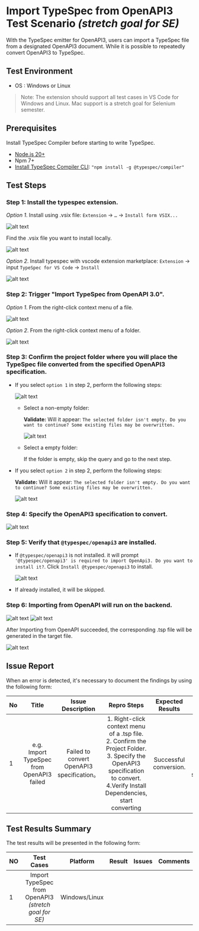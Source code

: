 # Import TypeSpec from OpenAPI3 Test Scenario _(stretch goal for SE)_

With the TypeSpec emitter for OpenAPI3, users can import a TypeSpec file from a designated OpenAPI3 document. While it is possible to repeatedly convert OpenAPI3 to TypeSpec.

## Test Environment

- OS : Windows or Linux

> Note: The extension should support all test cases in VS Code for Windows and Linux. Mac support is a stretch goal for Selenium semester.

## Prerequisites

Install TypeSpec Compiler before starting to write TypeSpec.

- [Node.js 20+](https://nodejs.org/download/)
- Npm 7+
- [Install TypeSpec Compiler CLI](https://typespec.io/docs/): `"npm install -g @typespec/compiler"`

## Test Steps

### Step 1: Install the typespec extension.

_Option 1_. Install using .vsix file:
`Extension` -> `…` -> `Install form VSIX...`

![alt text](./images/InstallTypespec_VSIX.png)

Find the .vsix file you want to install locally.

![alt text](./images/InstallTypeSpec_SelectVSIXFileTest.png)

_Option 2_. Install typespec with vscode extension marketplace:
`Extension` -> input `TypeSpec for VS Code` -> `Install`

![alt text](./images/InstallTypespec_ExtensionMarketplaceTest01.png)

### Step 2: Trigger "Import TypeSpec from OpenAPI 3.0".

_Option 1_. From the right-click context menu of a file.

![alt text](./images/TriggerImportTypeSpecfromOpenAPI3.png)

_Option 2_. From the right-click context menu of a folder.

![alt text](./images/TriggerImportTypeSpecfromOpenAPI3_option2.png)

### Step 3: Confirm the project folder where you will place the TypeSpec file converted from the specified OpenAPI3 specification.

- If you select `option 1` in step 2, perform the following steps:

  ![alt text](./images/ImportTypeSpecfromOpenAPI3_ConfirmProjectFolder.png)

  - Select a non-empty folder:

    **Validate:** Will it appear: `The selected folder isn't empty. Do you want to continue? Some existing files may be overwritten.`

    ![alt text](./images/ImportTypeSpecfromOpenAPI3_VerifyFolderIsEmpty.png)

  - Select a empty folder:

    If the folder is empty, skip the query and go to the next step.

- If you select `option 2` in step 2, perform the following steps:

  **Validate:** Will it appear: `The selected folder isn't empty. Do you want to continue? Some existing files may be overwritten.`

  ![alt text](./images/ImportTypeSpecfromOpenAPI3_VerifyFolderIsEmpty.png)

### Step 4: Specify the OpenAPI3 specification to convert.

![alt text](./images/ImportTypeSpecfromOpenAPI3_SpecifyOpenAPI3Specification.png)

### Step 5: Verify that `@typespec/openapi3` are installed.

- If `@typespec/openapi3` is not installed. it will prompt `'@typespec/openapi3' is required to import OpenApi3. Do you want to install it?`. Click `Install @typespec/openapi3` to install.

  ![alt text](./images/ImportTypeSpecfromOpenAPI3_VerifyInstallaDependencies.png)

- If already installed, it will be skipped.

### Step 6: Importing from OpenAPI will run on the backend.

![alt text](./images/ImportTypeSpecfromOpenAPI3_ImportingOpenapi3.png)
![alt text](./images/ImportTypeSpecfromOpenAPI3_ImportingOpenapi3Succeeded.png)

After Importing from OpenAPI succeeded, the corresponding .tsp file will be generated in the target file.

![alt text](./images/ImportTypeSpecfromOpenAPI3_ImportingOpenapi3_TspFile.png)

## Issue Report

When an error is detected, it's necessary to document the findings by using the following form:

| No  |                   Title                   |             Issue Description              |                                                                                         Repro Steps                                                                                         |    Expected Results    |              Actual Results               |  Comments  |
| --- | :---------------------------------------: | :----------------------------------------: | :-----------------------------------------------------------------------------------------------------------------------------------------------------------------------------------------: | :--------------------: | :---------------------------------------: | :--------: |
| 1   | e.g. Import TypeSpec from OpenAPI3 failed | Failed to convert OpenAPI3 specification。 | 1. Right-click context menu of a .tsp file. <br> 2. Confirm the Project Folder. <br> 3. Specify the OpenAPI3 specification to convert. <br> 4.Verify Install Dependencies, start converting | Successful conversion. | Failed to convert OpenAPI3 specification. | Issue link |

## Test Results Summary

The test results will be presented in the following form:

| NO  |                      Test Cases                       |   Platform    | Result | Issues | Comments |
| --- | :---------------------------------------------------: | :-----------: | :----: | :----: | :------: |
| 1   | Import TypeSpec from OpenAPI3 _(stretch goal for SE)_ | Windows/Linux |        |        |          |

